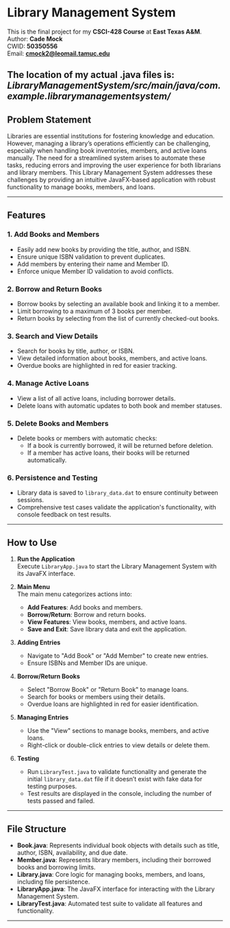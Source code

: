 # Library Management System

This is the final project for my **CSCI-428 Course** at **East Texas A&M**.  
Author: **Cade Mock**  
CWID: **50350556**  
Email: **cmock2@leomail.tamuc.edu**

The location of my actual .java files is:
*LibraryManagementSystem/src/main/java/com.example.librarymanagementsystem/*
---

## Problem Statement

Libraries are essential institutions for fostering knowledge and education. However, managing a library’s operations efficiently can be challenging, especially when handling book inventories, members, and active loans manually. The need for a streamlined system arises to automate these tasks, reducing errors and improving the user experience for both librarians and library members. This Library Management System addresses these challenges by providing an intuitive JavaFX-based application with robust functionality to manage books, members, and loans.

---

## Features

### 1. **Add Books and Members**
- Easily add new books by providing the title, author, and ISBN.
- Ensure unique ISBN validation to prevent duplicates.
- Add members by entering their name and Member ID.
- Enforce unique Member ID validation to avoid conflicts.

### 2. **Borrow and Return Books**
- Borrow books by selecting an available book and linking it to a member.
- Limit borrowing to a maximum of 3 books per member.
- Return books by selecting from the list of currently checked-out books.

### 3. **Search and View Details**
- Search for books by title, author, or ISBN.
- View detailed information about books, members, and active loans.
- Overdue books are highlighted in red for easier tracking.

### 4. **Manage Active Loans**
- View a list of all active loans, including borrower details.
- Delete loans with automatic updates to both book and member statuses.

### 5. **Delete Books and Members**
- Delete books or members with automatic checks:
  - If a book is currently borrowed, it will be returned before deletion.
  - If a member has active loans, their books will be returned automatically.

### 6. **Persistence and Testing**
- Library data is saved to `library_data.dat` to ensure continuity between sessions.
- Comprehensive test cases validate the application's functionality, with console feedback on test results.

---

## How to Use

1. **Run the Application**  
   Execute `LibraryApp.java` to start the Library Management System with its JavaFX interface.

2. **Main Menu**  
   The main menu categorizes actions into:
   - **Add Features**: Add books and members.
   - **Borrow/Return**: Borrow and return books.
   - **View Features**: View books, members, and active loans.
   - **Save and Exit**: Save library data and exit the application.

3. **Adding Entries**  
   - Navigate to "Add Book" or "Add Member" to create new entries.
   - Ensure ISBNs and Member IDs are unique.

4. **Borrow/Return Books**  
   - Select "Borrow Book" or "Return Book" to manage loans.
   - Search for books or members using their details.
   - Overdue loans are highlighted in red for easier identification.

5. **Managing Entries**  
   - Use the "View" sections to manage books, members, and active loans.
   - Right-click or double-click entries to view details or delete them.

6. **Testing**  
   - Run `LibraryTest.java` to validate functionality and generate the initial `library_data.dat` file if it doesn’t exist with fake data for testing purposes.
   - Test results are displayed in the console, including the number of tests passed and failed.

---

## File Structure

- **Book.java**: Represents individual book objects with details such as title, author, ISBN, availability, and due date.
- **Member.java**: Represents library members, including their borrowed books and borrowing limits.
- **Library.java**: Core logic for managing books, members, and loans, including file persistence.
- **LibraryApp.java**: The JavaFX interface for interacting with the Library Management System.
- **LibraryTest.java**: Automated test suite to validate all features and functionality.

---
